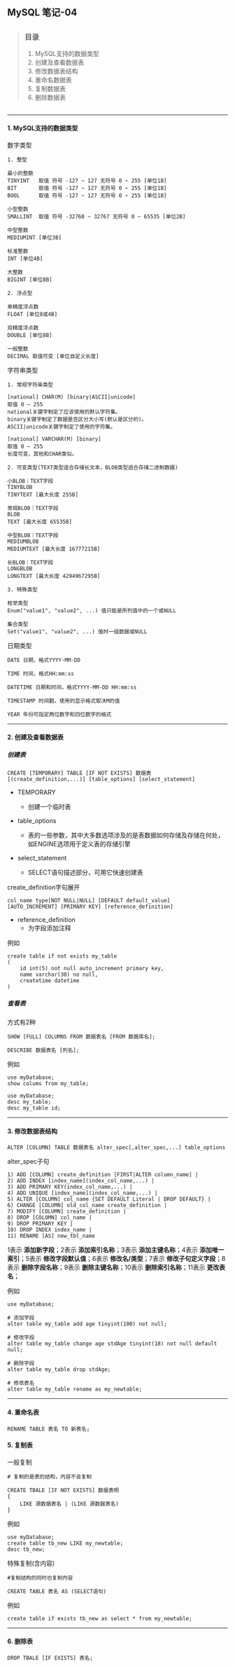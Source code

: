 ## MySQL 笔记-04

> ##
> ### 目录
> 1. MySQL支持的数据类型
> 2. 创建及查看数据表
> 3. 修改数据表结构
> 4. 重命名数据表
> 5. 复制数据表
> 6. 删除数据表
> ##

---

#### 1. MySQL支持的数据类型

数字类型

    1. 整型
    
    最小的整数
    TINYINT   取值 符号 -127 ~ 127 无符号 0 ~ 255 [单位1B]
    BIT       取值 符号 -127 ~ 127 无符号 0 ~ 255 [单位1B]
    BOOL      取值 符号 -127 ~ 127 无符号 0 ~ 255 [单位1B]
    
    小型整数
    SMALLINT  取值 符号 -32768 ~ 32767 无符号 0 ~ 65535 [单位2B]
    
    中型整数
    MEDIUMINT [单位3B]
    
    标准整数
    INT [单位4B]
    
    大整数
    BIGINT [单位8B]
    
    2. 浮点型
    
    单精度浮点数
    FLOAT [单位8或4B]
    
    双精度浮点数
    DOUBLE [单位8B]
    
    一般整数
    DECIMAL 取值可变 [单位自定义长度]
    
字符串类型

    1. 常规字符串类型
    
    [national] CHAR(M) [binary|ASCII|unicode]
    取值 0 ~ 255
    national关键字制定了应该使用的默认字符集。
    binary关键字制定了数据是否区分大小写(默认是区分的)。
    ASCII|unicode关键字制定了使用的字符集。
    
    [national] VARCHAR(M) [binary]
    取值 0 ~ 255
    长度可变，其他和CHAR类似。
    
    2. 可变类型(TEXT类型适合存储长文本，BLOB类型适合存储二进制数据)
    
    小BLOB｜TEXT字段
    TINYBLOB
    TINYTEXT [最大长度 255B]
    
    常规BLOB｜TEXT字段
    BLOB
    TEXT [最大长度 65535B]
    
    中型BLOB｜TEXT字段
    MEDIUMBLOB
    MEDIUMTEXT [最大长度 16777215B]
    
    长BLOB｜TEXT字段
    LONGBLOB
    LONGTEXT [最大长度 4294967295B]
    
    3. 特殊类型
    
    枚举类型
    Enum("value1", "value2", ...) 值只能是所列值中的一个或NULL
    
    集合类型
    Set("value1", "value2", ...) 值时一组数据或NULL

日期类型
    
    DATE 日期，格式YYYY-MM-DD
    
    TIME 时间，格式HH:mm:ss
    
    DATETIME 日期和时间，格式YYYY-MM-DD HH:mm:ss
    
    TIMESTAMP 时间戳，使用的显示格式取决M的值
    
    YEAR 年份可指定两位数字和四位数字的格式

---

#### 2. 创建及查看数据表

##### 创建表
```
CREATE [TEMPORARY] TABLE [IF NOT EXISTS] 数据表
[(create_definition,...)] [table_options] [select_statement]
```

+ TEMPORARY
    + 创建一个临时表

+ table_options
    + 表的一些参数，其中大多数选项涉及的是表数据如何存储及存储在何处，如ENGINE选项用于定义表的存储引擎

+ select_statement
    + SELECT语句描述部分，可用它快速创建表
    
create_definition字句展开
```
col_name type[NOT NULL|NULL] [DEFAULT default_value]
[AUTO_INCREMENT] [PRIMARY KEY] [reference_definition]
```

+ reference_definition
    + 为字段添加注释
    
例如
```
create table if not exists my_table
(
    id int(5) not null auto_increment primary key,
    name varchar(30) no null,
    createtime datetime
)
```

##### 查看表

方式有2种
```
SHOW [FULL] COLUMNS FROM 数据表名 [FROM 数据库名];
```

```
DESCRIBE 数据表名 [列名];
```

例如
```
use myDatabase;
show colums from my_table;
```

```
use myDatabase;
desc my_table;
desc my_table id;
```
---

#### 3. 修改数据表结构

```
ALTER [COLUMN] TABLE 数据表名 alter_spec[,alter_spec,...] table_options
```

alter_spec子句
```
1) ADD [COLUMN] create_definition [FIRST|ALTER column_name] |
2) ADD INDEX [index_name](index_col_name,...) |
3) ADD PRIMARY KEY(index_col_name,...) |
4) ADD UNIQUE [index_name](index_col_name,...) |
5) ALTER [COLUMN] col_name {SET DEFAULT Literal | DROP DEFAULT} |
6) CHANGE [COLUMN] old_col_name create_definition |
7) MODIFY [COLUMN] create_definition |
8) DROP [COLUMN] col_name |
9) DROP PRIMARY KEY |
10) DROP INDEX index_name |
11) RENAME [AS] new_tbl_name
```

1表示 <b>添加新字段</b>；2表示 <b>添加索引名称</b>；3表示 <b>添加主键名称</b>；4表示 <b>添加唯一索引</b>；5表示 <b>修改字段默认值</b>；6表示 <b>修改名/类型</b>；7表示 <b>修改子句定义字段</b>；8表示 <b>删除字段名称</b>；9表示 <b>删除主键名称</b>；10表示 <b>删除索引名称</b>；11表示 <b>更改表名</b>；

例如
```
use myDatabase;

# 添加字段
alter table my_table add age tinyint(100) not null;

# 修改字段
alter table my_table change age stdAge tinyint(18) not null default null;

# 删除字段
alter table my_table drop stdAge;

# 修改表名
alter table my_table rename as my_newtable;
```

---

#### 4. 重命名表

```
RENAME TABLE 表名 TO 新表名;
```

#### 5. 复制表

一般复制
```
# 复制的是表的结构，内容不会复制

CREATE TBALE [IF NOT EXISTS] 数据表明
{
    LIKE 源数据表名 | (LIKE 源数据表名)
}
```

例如
```
use myDatabase;
create table tb_new LIKE my_newtable;
desc tb_new;
```

特殊复制(含内容)
```
#复制结构的同时也复制内容

CREATE TABLE 表名 AS (SELECT语句)
```

例如
```
create table if exists tb_new as select * from my_newtable;
```

---

#### 6. 删除表

```
DROP TBALE [IF EXISTS] 表名;
```